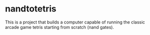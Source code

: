 # nandtotetris
This is a project that builds a computer capable of running the classic arcade game tetris starting from scratch (nand gates).
